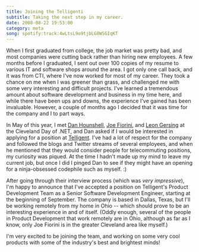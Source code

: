 ```yaml
---
title: Joining the Telligenti
subtitle: Taking the next step in my career.
date: 2008-08-22 19:53:00
category: meta
song: spotify:track:4wLtsL9o9tjbLG8WSGIqKT
---
```


<span class='drop-cap'>When I first</span> graduated from college, the job market was pretty bad, and most companies were cutting back rather than hiring new employees. A few months before I graduated, I sent out over 100 copies of my resume to various IT and software shops around the area. I got only one call back, and it was from CTI, where I've now worked for most of my career. They took a chance on me when I was greener than grass, and challenged me with some very interesting and difficult projects. I've learned a tremendous amount about software development and business in my time here, and while there have been ups and downs, the experience I've gained has been invaluable. However, a couple of months ago I decided that it was time for the company and I to part ways.

In May of this year, I met [Dan Hounshell](http://danhounshell.com/), [Joe Fiorini](http://www.faithfulgeek.org/), and [Leon Gersing](http://www.fallenrogue.com/) at the Cleveland Day of .NET, and Dan asked if I would be interested in applying for a position at [Telligent](http://telligent.com/). I've had a lot of respect for the company and followed the blogs and Twitter streams of several employees, and when he mentioned that they would consider people for telecommuting positions, my curiosity was piqued. At the time I hadn't made up my mind to leave my current job, but once I did I pinged Dan to see if they might have an opening for a ninja-obsessed codephile such as myself. :)

After going through their interview process (which was _very impressive_), I'm happy to announce that I've accepted a position on Telligent's Product Development Team as a Senior Software Development Engineer, starting at the beginning of September. The company is based in Dallas, Texas, but I'll be working remotely from my home in Ohio -- which should prove to be an interesting experience in and of itself. (Oddly enough, several of the people in Product Development that work remotely are in Ohio, although as far as I know, only Joe Fiorini is in the greater Cleveland area like myself.)

I'm very excited to be joining the team, and working on some very cool products with some of the industry's best and brightest minds!
